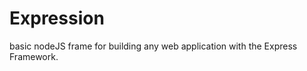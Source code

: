 Expression
=========

basic nodeJS frame for building any web application with the Express Framework.
